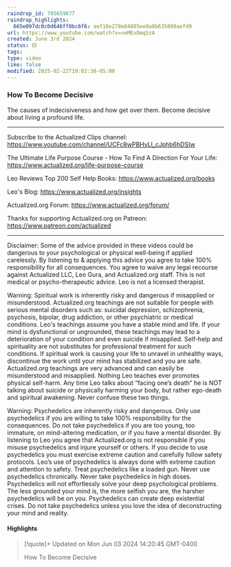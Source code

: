 ```yaml
---
raindrop_id: 795659677
raindrop_highlights:
  665e097dc0c0d646ff8bc6f6: aef18e278e84885ee9a8b635099aefd9
url: https://www.youtube.com/watch?v=veMExOmq5zA
created: June 3rd 2024
status: 🟨
tags:
type: video
like: false
modified: 2025-02-22T10:02:38-05:00
---
```



### How To Become Decisive

The causes of indecisiveness and how get over them. Become decisive about living a profound life.

- - - - - - - - - - - -

Subscribe to the Actualized Clips channel:
https://www.youtube.com/channel/UCFc8wPBHyLl_cJphb6hDSIw

The Ultimate Life Purpose Course - How To Find A Direction For Your Life:
https://www.actualized.org/life-purpose-course

Leo Reviews Top 200 Self Help Books:
https://www.actualized.org/books

Leo&#39;s Blog:
https://www.actualized.org/insights

Actualized.org Forum:
https://www.actualized.org/forum/

Thanks for supporting Actualized.org on Patreon:
https://www.patreon.com/actualized

- - - - - - - - - - - -

Disclaimer: Some of the advice provided in these videos could be dangerous to your psychological or physical well-being if applied carelessly. By listening to &amp; applying this advice you agree to take 100% responsibility for all consequences. You agree to waive any legal recourse against Actualized LLC, Leo Gura, and Actualized.org staff. This is not medical or psycho-therapeutic advice. Leo is not a licensed therapist.

Warning: Spiritual work is inherently risky and dangerous if misapplied or misunderstood. Actualized.org teachings are not suitable for people with serious mental disorders such as: suicidal depression, schizophrenia, psychosis, bipolar, drug addiction, or other psychiatric or medical conditions. Leo&#39;s teachings assume you have a stable mind and life. If your mind is dysfunctional or ungrounded, these teachings may lead to a deterioration of your condition and even suicide if misapplied. Self-help and spirituality are not substitutes for professional treatment for such conditions. If spiritual work is causing your life to unravel in unhealthy ways, discontinue the work until your mind has stabilized and you are safe. Actualized.org teachings are very advanced and can easily be misunderstood and misapplied. Nothing Leo teaches ever promotes physical self-harm. Any time Leo talks about “facing one’s death” he is NOT talking about suicide or physically harming your body, but rather ego-death and spiritual awakening. Never confuse these two things.

Warning: Psychedelics are inherently risky and dangerous. Only use psychedelics if you are willing to take 100% responsibility for the consequences. Do not take psychedelics if you are too young, too immature, on mind-altering medication, or if you have a mental disorder. By listening to Leo you agree that Actualized.org is not responsible if you misuse psychedelics and injure yourself or others. If you decide to use psychedelics you must exercise extreme caution and carefully follow safety protocols. Leo’s use of psychedelics is always done with extreme caution and attention to safety. Treat psychedelics like a loaded gun. Never use psychedelics chronically. Never take psychedelics in high doses. Psychedelics will not effortlessly solve your deep psychological problems. The less grounded your mind is, the more selfish you are, the harsher psychedelics will be on you. Psychedelics can create deep existential crises. Do not take psychedelics unless you love the idea of deconstructing your mind and reality.

#### Highlights

> [!quote]+ Updated on Mon Jun 03 2024 14:20:45 GMT-0400
>
> How To Become Decisive
